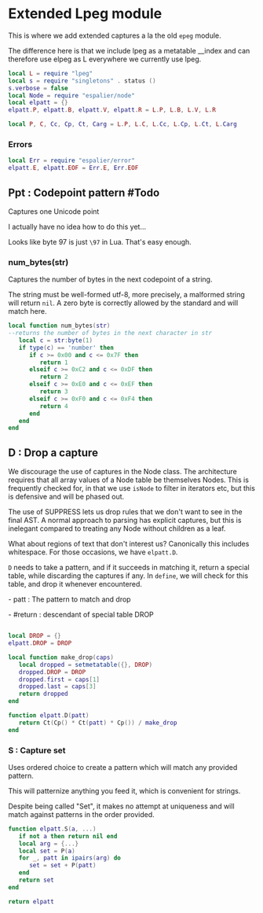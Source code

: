 # Extended Lpeg module


  This is where we add extended captures a la the old `epeg`
module\.

The difference here is that we include lpeg as a metatable \_\_index
and can therefore use elpeg as L everywhere we currently use lpeg\.

```lua
local L = require "lpeg"
local s = require "singletons" . status ()
s.verbose = false
local Node = require "espalier/node"
local elpatt = {}
elpatt.P, elpatt.B, elpatt.V, elpatt.R = L.P, L.B, L.V, L.R

local P, C, Cc, Cp, Ct, Carg = L.P, L.C, L.Cc, L.Cp, L.Ct, L.Carg
```

### Errors

```lua
local Err = require "espalier/error"
elpatt.E, elpatt.EOF = Err.E, Err.EOF
```

## Ppt : Codepoint pattern \#Todo

Captures one Unicode point

I actually have no idea how to do this yet\.\.\.

Looks like byte 97 is just `\97` in Lua\. That's easy enough\.


### num\_bytes\(str\)

Captures the number of bytes in the next codepoint of a string\.

The string must be well\-formed utf\-8, more precisely, a malformed
string will return `nil`\.  A zero byte is correctly allowed by the
standard and will match here\.

```lua
local function num_bytes(str)
--returns the number of bytes in the next character in str
   local c = str:byte(1)
   if type(c) == 'number' then
      if c >= 0x00 and c <= 0x7F then
         return 1
      elseif c >= 0xC2 and c <= 0xDF then
         return 2
      elseif c >= 0xE0 and c <= 0xEF then
         return 3
      elseif c >= 0xF0 and c <= 0xF4 then
         return 4
      end
   end
end
```


## D : Drop a capture

  We discourage the use of captures in the Node class\.  The architecture
requires that all array values of a Node table be themselves Nodes\. This is
frequently checked for, in that we use `isNode` to filter in iterators etc,
but this is defensive and will be phased out\.

The use of SUPPRESS lets us drop rules that we don't want to see in the
final AST\.  A normal approach to parsing has explicit captures, but this is
inelegant compared to treating any Node without children as a leaf\.

What about regions of text that don't interest us?  Canonically this
includes whitespace\.  For those occasions, we have `elpatt.D`\.

`D` needs to take a pattern, and if it succeeds in matching it, return a
special table, while discarding the captures if any\. In `define`, we will
check for this table, and drop it whenever encountered\.


  \- patt :  The pattern to match and drop

  \- \#return : descendant of special table DROP

```lua

local DROP = {}
elpatt.DROP = DROP

local function make_drop(caps)
   local dropped = setmetatable({}, DROP)
   dropped.DROP = DROP
   dropped.first = caps[1]
   dropped.last = caps[3]
   return dropped
end

function elpatt.D(patt)
   return Ct(Cp() * Ct(patt) * Cp()) / make_drop
end

```




### S : Capture set

  Uses ordered choice to create a pattern which will match any provided
pattern\.

This will patternize anything you feed it, which is convenient for strings\.

Despite being called "Set", it makes no attempt at uniqueness and will
match against patterns in the order provided\.

```lua
function elpatt.S(a, ...)
   if not a then return nil end
   local arg = {...}
   local set = P(a)
   for _, patt in ipairs(arg) do
      set = set + P(patt)
   end
   return set
end
```

```lua
return elpatt
```